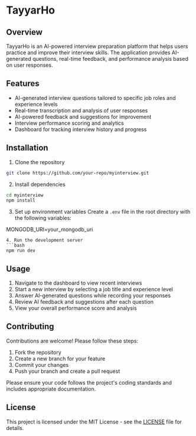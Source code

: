 # TayyarHo

## Overview
TayyarHo is an AI-powered interview preparation platform that helps users practice and improve their interview skills. The application provides AI-generated questions, real-time feedback, and performance analysis based on user responses.

## Features
- AI-generated interview questions tailored to specific job roles and experience levels
- Real-time transcription and analysis of user responses
- AI-powered feedback and suggestions for improvement
- Interview performance scoring and analytics
- Dashboard for tracking interview history and progress

## Installation
1. Clone the repository
```bash
git clone https://github.com/your-repo/myinterview.git
```
2. Install dependencies
```bash
cd myinterview
npm install
```
3. Set up environment variables
Create a `.env` file in the root directory with the following variables:

MONGODB_URI=your_mongodb_uri
```
4. Run the development server
```bash
npm run dev
```

## Usage
1. Navigate to the dashboard to view recent interviews
2. Start a new interview by selecting a job title and experience level
3. Answer AI-generated questions while recording your responses
4. Review AI feedback and suggestions after each question
5. View your overall performance score and analysis

## Contributing
Contributions are welcome! Please follow these steps:
1. Fork the repository
2. Create a new branch for your feature
3. Commit your changes
4. Push your branch and create a pull request

Please ensure your code follows the project's coding standards and includes appropriate documentation.

## License
This project is licensed under the MIT License - see the [LICENSE](LICENSE) file for details.
